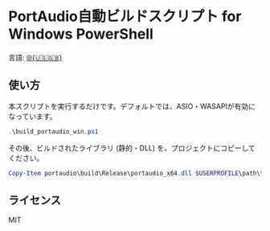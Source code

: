 #  PortAudio自動ビルドスクリプト for Windows PowerShell

言語: [🌐(🇺🇸🇬🇧)](./README.md)

## 使い方

本スクリプトを実行するだけです。デフォルトでは、ASIO・WASAPIが有効になっています。

```powershell
.\build_portaudio_win.ps1
```

その後、ビルドされたライブラリ (静的・DLL) を、プロジェクトにコピーしてください。

```powershell
Copy-Item portaudio\build\Release\portaudio_x64.dll $USERPROFILE\path\to\your\project\build\Release\
```

## ライセンス

MIT
